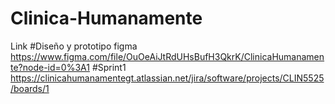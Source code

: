 # Clinica-Humanamente
Link
#Diseño y prototipo figma
https://www.figma.com/file/OuOeAiJtRdUHsBufH3QkrK/ClinicaHumanamente?node-id=0%3A1
#Sprint1
https://clinicahumanamentegt.atlassian.net/jira/software/projects/CLIN5525/boards/1
